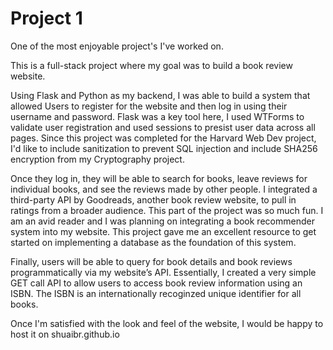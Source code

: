 # Project 1

One of the most enjoyable project's I've worked on.

This is a full-stack project where my goal was to build a book review website.

Using Flask and Python as my backend, I was able to build a system that allowed Users to register for the website and then log in using their username and password. Flask was a key tool here, I used WTForms to validate user registration and used sessions to presist user data across all pages. Since this project was completed for the Harvard Web Dev project, I'd like to include sanitization to prevent SQL injection and include SHA256 encryption from my Cryptography project.

Once they log in, they will be able to search for books, leave reviews for individual books, and see the reviews made by other people. I integrated a third-party API by Goodreads, another book review website, to pull in ratings from a broader audience. This part of the project was so much fun. I am an avid reader and I was planning on integrating a book recommender system into my website. This project gave me an excellent resource to get started on implementing a database as the foundation of this system.

Finally, users will be able to query for book details and book reviews programmatically via my website’s API. Essentially, I created a very simple GET call API to allow users to access book review information using an ISBN. The ISBN is an internationally recoginzed unique identifier for all books.

Once I'm satisfied with the look and feel of the website, I would be happy to host it on shuaibr.github.io
